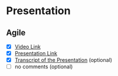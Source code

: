 # Presentation
## Agile

- [x] [Video Link](https://www.youtube.com/@Temafey1994)
- [x] [Presentation Link](https://rolling-scopes-school.github.io/teumik-JSFE2022Q3/presentation/)
- [x] [Transcript of the Presentation](https://docs.google.com/document/d/10b31TgMU84KXrYVE1YNOkOMyqCv1TYaLp5Nu1KiyW5Q/edit?usp=sharing) (optional)
- [ ] no comments (optional)
